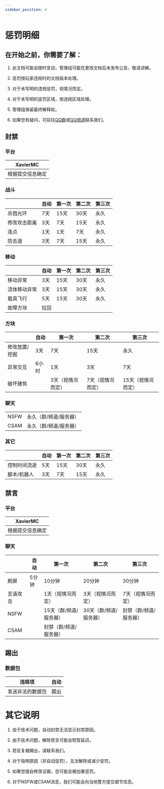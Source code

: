 ```yaml
---
sidebar_position: 4
---
```


# 惩罚明细

## 在开始之前，你需要了解：

1. 此文档可能会随时变动，管理组可能在更改文档后未发布公告，敬请谅解。

2. 惩罚按玩家违规时的文档版本处理。

3. 对于未写明的违规惩罚，视情况而定。

4. 对于未写明的惩罚区域，按违规区域处理。

5. 管理组保留最终解释权。

6. 如果您有疑问，可前往[QQ群](https://qm.qq.com/cgi-bin/qm/qr?group_code=436392446)或[QQ频道](https://pd.qq.com/s/4pbctumt)联系我们。

## 封禁

### 平台

|XavierMC|
|-|
|根据提交信息确定|

### 战斗

||自动|第一次|第二次|第三次|
|-|-|-|-|-|
|杀戮光环|7天|15天|30天|永久|
|修改攻击距离|3天|7天|15天|永久|
|连点|1天|1天|7天|永久|
|防击退|3天|7天|15天|永久|

### 移动

||自动|第一次|第二次|第三次|
|-|-|-|-|-|
|移动异常|3天|15天|30天|永久|
|流体移动异常|3天|15天|30天|永久|
|载具飞行|5天|15天|30天|永久|
|故障方块|拉回||||

### 方块

||自动|第一次|第二次|第三次|
|-|-|-|-|-|
|修改放置/挖掘|3天|7天|15天|永久|
|异常交互|6小时|1天|3天|7天|
|破坏建筑||3天（视情况而定）|7天（视情况而定）|15天（视情况而定）|

### 聊天

|||
|-|-|
|NSFW|永久（群/频道/服务器）|
|CSAM|永久（群/频道/服务器）|

### 其它

||自动|第一次|第二次|第三次|
|-|-|-|-|-|
|控制时间流逝|5天|15天|30天|永久|
|脚本/机器人|3天|7天|15天|永久|

## 禁言

### 平台

|XavierMC|
|-|
|根据提交信息确定|

### 聊天

||自动|第一次|第二次|第三次|
|-|-|-|-|-|
|刷屏|5分钟|10分钟|20分钟|30分钟|
|言语攻击||1天（视情况而定）|3天（视情况而定）|7天（视情况而定）|
|NSFW||15天（群/频道/服务器）|30天（群/频道/服务器）|封禁（群/频道/服务器）|
|CSAM||封禁（群/频道/服务器）|||

## 踢出

### 数据包

|违规项|自动|
|-|-|
|发送非法的数据包|踢出|

# 其它说明

1. 由于技术问题，自动封禁无法显示封禁原因。

2. 由于技术问题，解除禁言可能会短暂延迟。

3. 若反复被踢出，请联系我们。

4. 对于指明原因（非自动惩罚），无法解除或减少惩罚。

5. 如果您擅自修改证据，您可能会被加重惩罚。

6. 对于NSFW或CSAM消息，我们可能会向当地警方提交细节信息。
